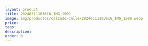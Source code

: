 ```yaml
---
layout: product
title: 20240511103616_IMG_1509
image: img/productos/calzado-calle/20240511103616_IMG_1509.webp
price: 
tags: 
description: 
order: 0
---
```

